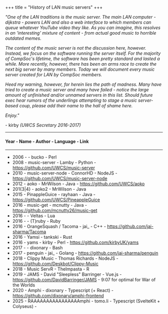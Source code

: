 +++
title = "History of LAN music servers"
+++

*\"One of the LAN traditions is the music server. The main LAN
computer - dijkstra - powers LAN and also a web interface to which
members can queue whatever YouTube video they like. As you can imagine,
this resolves in an \'interesting\' mixture of content - from actual
good music to horrible outdated memes.*

*The content of the music server is not the discussion here, however.
Instead, we focus on the software running the server itself. For the
majority of CompSoc\'s lifetime, the software has been pretty standard
and lasted a while. More recently, however, there has been an arms race
to create the next big server by many members. Today we will document
every music server created for LAN by CompSoc members.*

*Heed my warning, however, for herein lies the path of madness. Many
have tried to create a music server and many have failed - notice the
large amount of unfinished and/or unnamed servers in this list. Should
future exec hear rumors of the underlings attempting to stage a music
server-based coup, please add their name to the hall of shame here.*

*Enjoy.\"*

\- kirby *(UWCS Secretary 2016-2017)*

------------------------------------------------------------------------

#### Year - Name - Author - Language - Link

------------------------------------------------------------------------

-   2006 - - bucko - Perl
-   2008 - music-server - Lamby - Python -
    <https://github.com/UWCS/music-server>
-   2010 - music-server-node - ConnorHD - NodeJS -
    <https://github.com/UWCS/music-server-node>
-   2012 - aoko - MrWilson - Java - <https://github.com/UWCS/aoko>
-   201{3\|4} - aoko2 - MrWilson - Java
-   2015 - PinappleGuice - rayhaan - Java -
    <https://github.com/UWCS/PineappleGuice>
-   2016 - music-get - mcnutty - Java -
    <https://github.com/mcnutty26/music-get>
-   2016 - - Veltas - Lua
-   2016 - - (T)ruby - Ruby
-   2016 - OrangeSquash / Tacoma - jai\_ - C++ -
    <https://github.com/jai-sharma/Tacoma>
-   2016 - Yamsi - tankski - Rust
-   2016 - yams - kirby - Perl - <https://github.com/kirbyUK/yams>
-   2017 -  - dixonary - Bash
-   2017 - penguin - jai\_ - Golang -
    <https://github.com/jai-sharma/penguin>
-   2018 - Clippy Music - Thomas Richards - NodeJS -
    <https://github.com/Deskbot/Clippy-Music>
-   2018 - Music ServR - TheImpasta - R
-   2019 - JAMS - David \"Sleepless\" Barringer - Vue.js -
    <https://github.com/DavidBarringer/JAMS> - 9:07 for optimal for War
    of the Worlds
-   2020 - Amphi - dixonary - Typescript (+ React) -
    <https://github.com/dixonary/amphi-frontend>
-   2025 - RAAAAAAAAAAAAAAAAmphi - tomo.li - Typescript (SvelteKit + Colyseus) -